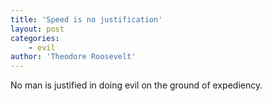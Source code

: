 ```yaml
---
title: 'Speed is no justification'
layout: post
categories:
    - evil
author: 'Theodore Roosevelt'
---
```


No man is justified in doing evil on the ground of expediency.